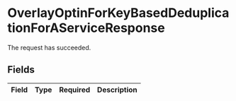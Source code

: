 # OverlayOptinForKeyBasedDeduplicationForAServiceResponse

The request has succeeded.


## Fields

| Field       | Type        | Required    | Description |
| ----------- | ----------- | ----------- | ----------- |